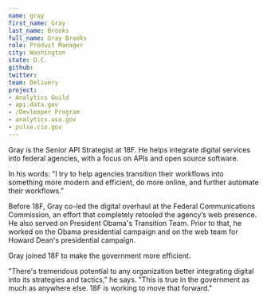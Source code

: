 ```yaml
---
name: gray
first_name: Gray
last_name: Brooks
full_name: Gray Brooks
role: Product Manager
city: Washington
state: D.C.
github:
twitter:
team: Delivery
project:
- Analytics Guild
- api.data.gov
- /Devleoper Program 
- analytics.usa.gov
- pulse.cio.gov
---
```


Gray is the Senior API Strategist at 18F. He helps integrate digital services into federal agencies, with a focus on APIs and open source software. 

In his words: "I try to help agencies transition their workflows into something more modern and efficient, do more online, and further automate their workflows."

Before 18F, Gray co-led the digital overhaul at the Federal Communications Commission, an effort that completely retooled the agency’s web presence. He also served on President Obama's Transition Team. Prior to that, he worked on the Obama presidential campaign and on the web team for Howard Dean's presidential campaign.

Gray joined 18F to make the government more efficient. 

"There's tremendous potential to any organization better integrating digital into its strategies and tactics," he says. "This is true in the government as much as anywhere else.  18F is working to move that forward."
